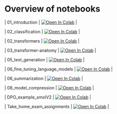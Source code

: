 # Overview of notebooks

| 01_introduction | <a href="https://colab.research.google.com/github/Maziger/master-generative-ai-with-llm/blob/main/Notebooks/01_introduction.ipynb" target="_parent"><img src="https://colab.research.google.com/assets/colab-badge.svg" alt="Open In Colab"/></a> |

| 02_classification | <a href="https://colab.research.google.com/github/Maziger/master-generative-ai-with-llm/blob/main/Notebooks/02_classification.ipynb" target="_parent"><img src="https://colab.research.google.com/assets/colab-badge.svg" alt="Open In Colab"/></a> | 

| 02_transformers | <a href="https://colab.research.google.com/github/Maziger/master-generative-ai-with-llm/blob/main/Notebooks/02_transformers.ipynb" target="_parent"><img src="https://colab.research.google.com/assets/colab-badge.svg" alt="Open In Colab"/></a> |

| 03_transformer-anatomy | <a href="https://colab.research.google.com/github/Maziger/master-generative-ai-with-llm/blob/main/Notebooks/03_transformer-anatomy.ipynb" target="_parent"><img src="https://colab.research.google.com/assets/colab-badge.svg" alt="Open In Colab"/></a> |

| 05_text_generation | <a href="https://colab.research.google.com/github/Maziger/master-generative-ai-with-llm/blob/main/Notebooks/05_text_generation.ipynb" target="_parent"><img src="https://colab.research.google.com/assets/colab-badge.svg" alt="Open In Colab"/></a> |

| 06_fine_tuning_language_models | <a href="https://colab.research.google.com/github/Maziger/master-generative-ai-with-llm/blob/main/Notebooks/06_fine_tuning_language_models.ipynb" target="_parent"><img src="https://colab.research.google.com/assets/colab-badge.svg" alt="Open In Colab"/></a> |

| 06_summarization | <a href="https://colab.research.google.com/github/Maziger/master-generative-ai-with-llm/blob/main/Notebooks/06_summarization.ipynb" target="_parent"><img src="https://colab.research.google.com/assets/colab-badge.svg" alt="Open In Colab"/></a> | 

| 08_model_compression | <a href="https://colab.research.google.com/github/Maziger/master-generative-ai-with-llm/blob/main/Notebooks/08_model_compression.ipynb" target="_parent"><img src="https://colab.research.google.com/assets/colab-badge.svg" alt="Open In Colab"/></a> |

| DPO_example_smolV2 | <a href="https://colab.research.google.com/github/Maziger/master-generative-ai-with-llm/blob/main/Notebooks/DPO_example_smolV2.ipynb" target="_parent"><img src="https://colab.research.google.com/assets/colab-badge.svg" alt="Open In Colab"/></a> | 

| Take_home_exam_assignments | <a href="https://colab.research.google.com/github/Maziger/master-generative-ai-with-llm/blob/main/Notebooks/Take_home_exam_assignments.ipynb" target="_parent"><img src="https://colab.research.google.com/assets/colab-badge.svg" alt="Open In Colab"/></a> | 







